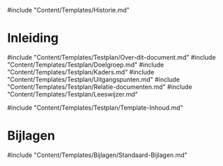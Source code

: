 #include "Content/Templates/Historie.md"

# Inleiding

#include "Content/Templates/Testplan/Over-dit-document.md"
#include "Content/Templates/Testplan/Doelgroep.md"
#include "Content/Templates/Testplan/Kaders.md"
#include "Content/Templates/Testplan/Uitgangspunten.md"
#include "Content/Templates/Testplan/Relatie-documenten.md"
#include "Content/Templates/Testplan/Leeswijzer.md"

#include "Content/Templates/Testplan/Template-Inhoud.md"

# Bijlagen

#include "Content/Templates/Bijlagen/Standaard-Bijlagen.md"
